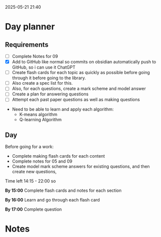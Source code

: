 2025-05-21 21:40


# Day planner

## Requirements

- [ ] Complete Notes for 09
- [x] Add to GitHub like normal so commits on obsidian automatically push to GitHub, so i can use it ChatGPT
- [ ] Create flash cards for each topic as quickly as possible before going through it before going to the library.
- [ ] Also create a spec list for this.
- [ ] Also, for each questions, create a mark scheme and model answer
- [ ] Create a plan for answering questions
- [ ] Attempt each past paper questions as well as making questions

- Need to be able to learn and apply each algorithm:
	- K-means algorithm
	- Q-learning Algorithm
## Day

Before going for a work:

- Complete making flash cards for each content
- Complete notes for 05 and 09 
- Create model mark scheme answers for existing questions, and then create new questions,

Time left 14:15 - 22:00 so 

**By 15:00** Complete flash cards and notes for each section

**By 16:00** Learn and go through each flash card

**By 17:00** Complete question

# Notes